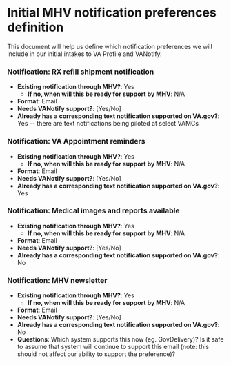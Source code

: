 # Initial MHV notification preferences definition

This document will help us define which notification preferences we will include in our initial intakes to VA Profile and VANotify.

### Notification: RX refill shipment notification

- **Existing notification through MHV?**: Yes
  - **If no, when will this be ready for support by MHV**: N/A
- **Format**: Email
- **Needs VANotify support?**: [Yes/No]
- **Already has a corresponding text notification supported on VA.gov?**: Yes -- there are text notifications being piloted at select VAMCs

### Notification: VA Appointment reminders

- **Existing notification through MHV?**: Yes
  - **If no, when will this be ready for support by MHV**: N/A
- **Format**: Email
- **Needs VANotify support?**: [Yes/No]
- **Already has a corresponding text notification supported on VA.gov?**: Yes

### Notification: Medical images and reports available

- **Existing notification through MHV?**: Yes
  - **If no, when will this be ready for support by MHV**: N/A
- **Format**: Email
- **Needs VANotify support?**: [Yes/No]
- **Already has a corresponding text notification supported on VA.gov?**: No

### Notification: MHV newsletter

- **Existing notification through MHV?**: Yes
  - **If no, when will this be ready for support by MHV**: N/A
- **Format**: Email
- **Needs VANotify support?**: [Yes/No]
- **Already has a corresponding text notification supported on VA.gov?**: No
- **Questions**: Which system supports this now (eg. GovDelivery)? Is it safe to assume that system will continue to support this email (note: this should not affect our ability to support the preference)?
